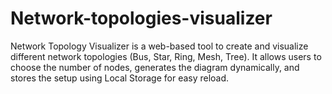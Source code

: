 # Network-topologies-visualizer
Network Topology Visualizer is a web-based tool to create and visualize different network topologies (Bus, Star, Ring, Mesh, Tree). It allows users to choose the number of nodes, generates the diagram dynamically, and stores the setup using Local Storage for easy reload.
